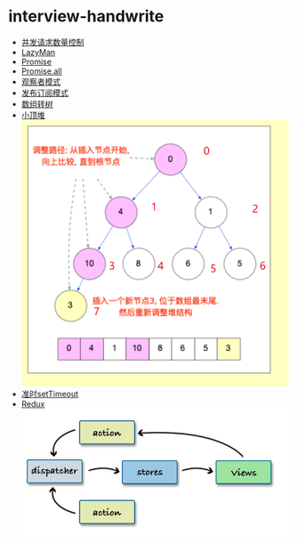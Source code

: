 <!--
 * @Author: xiaohu
 * @Date: 2024-02-29 14:27:26
 * @LastEditors: yeyu98
 * @LastEditTime: 2024-06-15 14:24:11
 * @FilePath: \interview-handwrite\README.md
 * @Description: 
-->
# interview-handwrite

- [并发请求数量控制](./src/limit-request.js)
- [LazyMan](./src/lazy-man.js)
- [Promise](./src/promise.js)
- [Promise.all](./src/promise-all.js)
- [观察者模式](./src/observer.js)
- [发布订阅模式](./src/pubsub.js)
- [数组转树](./src/listToTree.js)
- [小顶堆](./src/min-heap.js)
  ![alt text](./assets/min-heap.png)
- [准时setTimeout](./src/setTimeout.js)
- [Redux](./src/redux.js)
  ![alt text](./assets/flux.png)